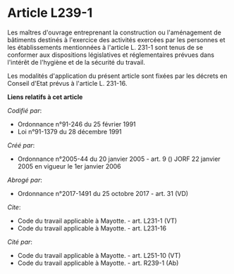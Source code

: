 # Article L239-1

Les maîtres d'ouvrage entreprenant la construction ou l'aménagement de bâtiments destinés à l'exercice des activités exercées
par les personnes et les établissements mentionnées à l'article L. 231-1 sont tenus de se conformer aux dispositions
législatives et réglementaires prévues dans l'intérêt de l'hygiène et de la sécurité du travail.

Les modalités d'application du présent article sont fixées par les décrets en Conseil d'Etat prévus à l'article L. 231-16.

**Liens relatifs à cet article**

_Codifié par_:

  - Ordonnance n°91-246 du 25 février 1991
  - Loi n°91-1379 du 28 décembre 1991

_Créé par_:

  - Ordonnance n°2005-44 du 20 janvier 2005 - art. 9 () JORF 22 janvier 2005 en vigueur le 1er janvier 2006

_Abrogé par_:

  - Ordonnance n°2017-1491 du 25 octobre 2017 - art. 31 (VD)

_Cite_:

  - Code du travail applicable à Mayotte. - art. L231-1 (VT)
  - Code du travail applicable à Mayotte. - art. L231-16

_Cité par_:

  - Code du travail applicable à Mayotte. - art. L251-10 (VT)
  - Code du travail applicable à Mayotte. - art. R239-1 (Ab)
